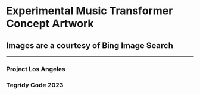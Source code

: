 # Experimental Music Transformer Concept Artwork

## Images are a courtesy of Bing Image Search

***

### Project Los Angeles
### Tegridy Code 2023
